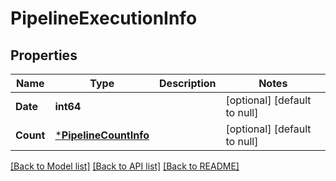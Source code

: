 # PipelineExecutionInfo

## Properties
Name | Type | Description | Notes
------------ | ------------- | ------------- | -------------
**Date** | **int64** |  | [optional] [default to null]
**Count** | [***PipelineCountInfo**](PipelineCountInfo.md) |  | [optional] [default to null]

[[Back to Model list]](../README.md#documentation-for-models) [[Back to API list]](../README.md#documentation-for-api-endpoints) [[Back to README]](../README.md)

